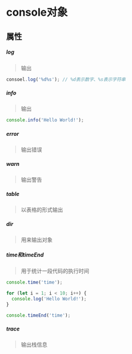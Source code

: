 # console对象

## 属性

##### log

> 输出

```js
consoel.log('%d%s'); // %d表示数字、%s表示字符串
```

##### info

> 输出

```js
console.info('Hello World!');
```

##### error

> 输出错误

##### warn

> 输出警告

##### table

> 以表格的形式输出

##### dir

> 用来输出对象

##### time和timeEnd

> 用于统计一段代码的执行时间

```js
console.time('time');

for (let i = 1; i < 10; i++) {
  console.log('Hello World!');
}

console.timeEnd('time');
```

##### trace

> 输出栈信息

